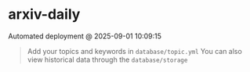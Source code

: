 # arxiv-daily
 Automated deployment @ 2025-09-01 10:09:15
> Add your topics and keywords in `database/topic.yml` 
> You can also view historical data through the `database/storage` 
